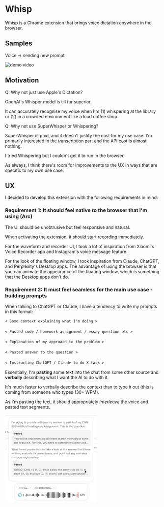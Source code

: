# Whisp

Whisp is a Chrome extension that brings voice dictation anywhere in the browser.

## Samples

Voice -> sending new prompt

![demo video](https://github.com/user-attachments/assets/51d40de7-3057-4302-9373-80d248bbde31)

## Motivation

Q: Why not just use Apple's Dictation?

OpenAI's Whisper model is till far superior.

It can accurately recognise my voice when I'm (1) whispering at the library
or (2) in a crowded environment like a loud coffee shop.

Q: Why not use SuperWhisper or Whispering?

SuperWhisper is paid, and it doesn't justify the cost for my use case.
I'm primarily interested in the transcription part and the API cost is almost nothing.

I tried Whispering but I couldn't get it to run in the browser.

As always, I think there's room for improvements to the UX in ways that are specific to my own use case.

## UX

I decided to develop this extension with the following requirements in mind:

### Requirement 1: It should feel native to the browser that I'm using (Arc)

The UI should be unobtrusive but feel responsive and natural.

When activating the extension, it should start recording immediately.

For the waveform and recorder UI,
I took a lot of inspiration from Xiaomi's Voice Recorder app and Instagram's voice message feature.

For the look of the floating window, I took inspiration from Claude,
ChatGPT, and Perplexity's Desktop apps.
The advantage of using the browser is that you can animate the appearance of
the floating window, which is something that the Desktop apps don't do.

### Requirement 2: It must feel seamless for the main use case - building prompts

When talking to ChatGPT or Claude, I have a tendency to write my prompts in this format:

```txt
< Some context explaining what I'm doing >

< Pasted code / homework assignment / essay question etc >

< Explanation of my approach to the problem >

< Pasted answer to the question >

< Instructing ChatGPT / Claude to do X task >
```

Essentially, I'm **pasting** some text into the chat from some other source
and **verbally** describing what I want the AI to do with it.

It's much faster to verbally describe the context than to type it out
(this is coming from someone who types 130+ WPM).

As I'm pasting the text, it should appropriately *interleave* the voice
and pasted text segments.

<img src="docs/screenshots/text-interleaving.jpg" width="300" />

